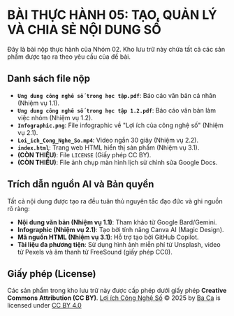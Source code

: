 # BÀI THỰC HÀNH 05: TẠO, QUẢN LÝ VÀ CHIA SẺ NỘI DUNG SỐ

Đây là bài nộp thực hành của Nhóm 02. Kho lưu trữ này chứa tất cả các sản phẩm được tạo ra theo yêu cầu của đề bài.

## Danh sách file nộp

* **`Ung dung công nghê số trong học tập.pdf`**: Báo cáo văn bản cá nhân (Nhiệm vụ 1.1).
* **`Ung dung công nghê số trong học tập 1.2.pdf`**: Báo cáo văn bản làm việc nhóm (Nhiệm vụ 1.2).
* **`Infographic.png`**: File infographic về "Lợi ích của công nghệ số" (Nhiệm vụ 2.1).
* **`Loi_ich_Cong_Nghe_So.mp4`**: Video ngắn 30 giây (Nhiệm vụ 2.2).
* **`index.html`**: Trang web HTML hiển thị sản phẩm (Nhiệm vụ 3.1).
* **(CÒN THIẾU)**: File `LICENSE` (Giấy phép CC BY).
* **(CÒN THIẾU)**: File ảnh chụp màn hình lịch sử chỉnh sửa Google Docs.

## Trích dẫn nguồn AI và Bản quyền

Tất cả nội dung được tạo ra đều tuân thủ nguyên tắc đạo đức và ghi nguồn rõ ràng:

* **Nội dung văn bản (Nhiệm vụ 1.1)**: Tham khảo từ Google Bard/Gemini.
* **Infographic (Nhiệm vụ 2.1)**: Tạo bởi tính năng Canva AI (Magic Design).
* **Mã nguồn HTML (Nhiệm vụ 3.1)**: Hỗ trợ tạo bởi GitHub Copilot.
* **Tài liệu đa phương tiện**: Sử dụng hình ảnh miễn phí từ Unsplash, video từ Pexels và âm thanh từ FreeSound (giấy phép CC0).

## Giấy phép (License)

Các sản phẩm trong kho lưu trữ này được cấp phép dưới giấy phép **Creative Commons Attribution (CC BY)**.
<a href="https://github.com/cab2505823-oss/ThucHanh05__Nhom02.git">Lợi ích Công Nghệ Số</a> © 2025 by <a href="https://github.com/cab2505823-oss">Ba Ca</a> is licensed under <a href="https://creativecommons.org/licenses/by/4.0/">CC BY 4.0</a><img src="https://mirrors.creativecommons.org/presskit/icons/cc.svg" alt="" style="max-width: 1em;max-height:1em;margin-left: .2em;"><img src="https://mirrors.creativecommons.org/presskit/icons/by.svg" alt="" style="max-width: 1em;max-height:1em;margin-left: .2em;">
